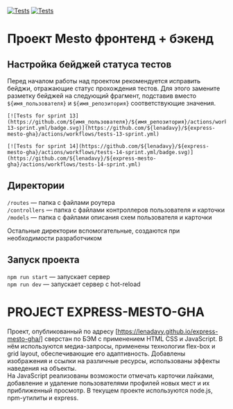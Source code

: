 [![Tests](https://github.com/yandex-praktikum/express-mesto-gha/actions/workflows/tests-13-sprint.yml/badge.svg)](https://github.com/yandex-praktikum/express-mesto-gha/actions/workflows/tests-13-sprint.yml) [![Tests](https://github.com/yandex-praktikum/express-mesto-gha/actions/workflows/tests-14-sprint.yml/badge.svg)](https://github.com/yandex-praktikum/express-mesto-gha/actions/workflows/tests-14-sprint.yml)
# Проект Mesto фронтенд + бэкенд



## Настройка бейджей статуса тестов
Перед началом работы над проектом рекомендуется исправить бейджи, отражающие статус прохождения тестов.
Для этого замените разметку бейджей на следующий фрагмент, подставив вместо `${имя_пользователя}` и `${имя_репозитория}` соответствующие значения.

```
[![Tests for sprint 13](https://github.com/${имя_пользователя}/${имя_репозитория}/actions/workflows/tests-13-sprint.yml/badge.svg)](https://github.com/${lenadavy}/${express-mesto-gha}/actions/workflows/tests-13-sprint.yml) 

[![Tests for sprint 14](https://github.com/${lenadavy}/${express-mesto-gha}/actions/workflows/tests-14-sprint.yml/badge.svg)](https://github.com/${lenadavy}/${express-mesto-gha}/actions/workflows/tests-14-sprint.yml)
```


## Директории

`/routes` — папка с файлами роутера  
`/controllers` — папка с файлами контроллеров пользователя и карточки   
`/models` — папка с файлами описания схем пользователя и карточки  
  
Остальные директории вспомогательные, создаются при необходимости разработчиком

## Запуск проекта

`npm run start` — запускает сервер   
`npm run dev` — запускает сервер с hot-reload

# PROJECT EXPRESS-MESTO-GHA
Проект, опубликованный по адресу [https://lenadavy.github.io/express-mesto-gha/] сверстан по БЭМ с применением HTML CSS и JavaScript. В нём используются медиа-запросы, применены технологии flex-box и grid layout, обеспечивающие его адаптивность. Добавлены изображения и ссылки на различные ресурсы, использованы эффекты наведения на объекты.</br>
На JavaScript реализованы возможости отмечать карточки лайками, добавление и удаление пользователями профилей новых мест и их приближенный просмотр.
В текущем проекте используются node.js, npm-утилиты и express.
